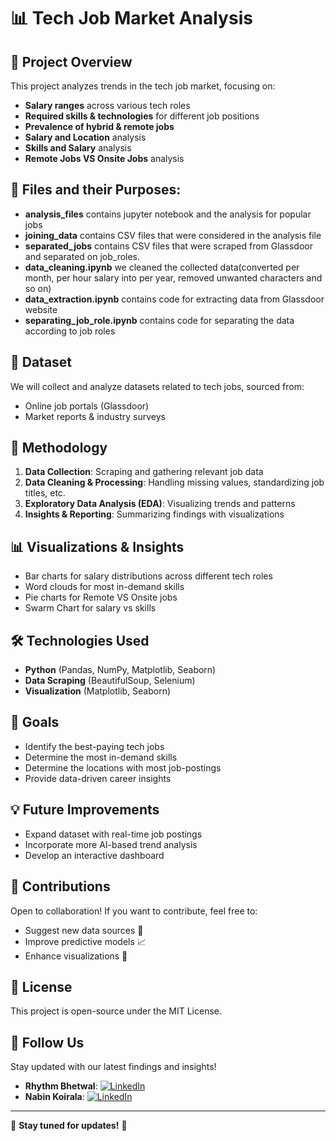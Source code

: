 # 📊 Tech Job Market Analysis

## 📌 Project Overview
This project analyzes trends in the tech job market, focusing on:
- **Salary ranges** across various tech roles
- **Required skills & technologies** for different job positions
- **Prevalence of hybrid & remote jobs**
- **Salary and Location** analysis
- **Skills and Salary** analysis
- **Remote Jobs VS Onsite Jobs** analysis

## 📂 Files and their Purposes:
- **analysis_files** contains jupyter notebook and the analysis for popular jobs
- **joining_data** contains CSV files that were considered in the analysis file
- **separated_jobs** contains CSV files that were scraped from Glassdoor and separated on job_roles.
- **data_cleaning.ipynb** we cleaned the collected data(converted per month, per hour salary into per year, removed unwanted characters and so on)
- **data_extraction.ipynb** contains code for extracting data from Glassdoor website
- **separating_job_role.ipynb** contains code for separating the data according to job roles 

## 📂 Dataset
We will collect and analyze datasets related to tech jobs, sourced from:
- Online job portals (Glassdoor)
- Market reports & industry surveys

## 🚀 Methodology
1. **Data Collection**: Scraping and gathering relevant job data
2. **Data Cleaning & Processing**: Handling missing values, standardizing job titles, etc.
3. **Exploratory Data Analysis (EDA)**: Visualizing trends and patterns
4. **Insights & Reporting**: Summarizing findings with visualizations

## 📊 Visualizations & Insights
- Bar charts for salary distributions across different tech roles
- Word clouds for most in-demand skills
- Pie charts for Remote VS Onsite jobs
- Swarm Chart for salary vs skills

## 🛠️ Technologies Used
- **Python** (Pandas, NumPy, Matplotlib, Seaborn)
- **Data Scraping** (BeautifulSoup, Selenium)
- **Visualization** (Matplotlib, Seaborn)

## 🎯 Goals
- Identify the best-paying tech jobs
- Determine the most in-demand skills
- Determine the locations with most job-postings
- Provide data-driven career insights

## 💡 Future Improvements
- Expand dataset with real-time job postings
- Incorporate more AI-based trend analysis
- Develop an interactive dashboard

## 🤝 Contributions
Open to collaboration! If you want to contribute, feel free to:
- Suggest new data sources 📂
- Improve predictive models 📈
- Enhance visualizations 🎨

## 📜 License
This project is open-source under the MIT License.

## 📢 Follow Us
Stay updated with our latest findings and insights!
- **Rhythm Bhetwal**: [![LinkedIn](https://img.shields.io/badge/LinkedIn-Connect-blue?logo=linkedin)](https://www.linkedin.com/in/rhythm-bhetwal-957a7826a/)
- **Nabin Koirala**:  [![LinkedIn](https://img.shields.io/badge/LinkedIn-Connect-blue?logo=linkedin)](https://www.linkedin.com/in/nabin-koirala-71b179277/)
---
📌 **Stay tuned for updates!** 🚀
